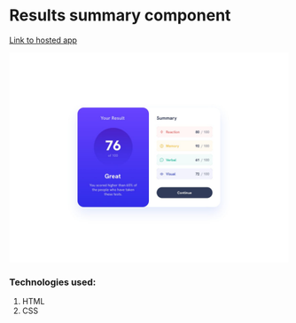 # Results summary component
[Link to hosted app](https://rubchenkoartem.github.io/Resultssummarycomponent/)


![Screenshot](./Design/desktop-design.jpg)

### Technologies used:

1. HTML
2. CSS
